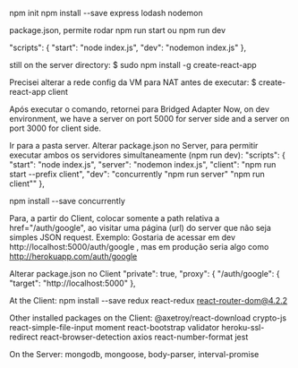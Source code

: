 npm init
npm install --save express lodash nodemon

package.json, permite rodar npm run start ou npm run dev

"scripts": {
"start": "node index.js",
"dev": "nodemon index.js"
},

still on the server directory:
$ sudo npm install -g create-react-app

Precisei alterar a rede config da VM para NAT antes de executar:
$ create-react-app client

Após executar o comando, retornei para Bridged Adapter
Now, on dev environment, we have a server on port 5000 for server side and a server on port 3000 for client side.

Ir para a pasta server.
Alterar package.json no Server, para permitir executar ambos os servidores simultaneamente (npm run dev):
"scripts": {
"start": "node index.js",
"server": "nodemon index.js",
"client": "npm run start --prefix client",
"dev": "concurrently \"npm run server\" \"npm run client\""
},

npm install --save concurrently

Para, a partir do Client, colocar somente a path relativa a href="/auth/google", ao visitar uma página (url) do server que não seja simples JSON request.
Exemplo: Gostaria de acessar em dev http://localhost:5000/auth/google , mas em produção seria algo como http://herokuapp.com/auth/google

Alterar package.json no Client
"private": true,
"proxy": {
"/auth/google": {
"target": "http://localhost:5000"
},

At the Client:
npm install --save redux react-redux react-router-dom@4.2.2

Other installed packages on the Client:
@axetroy/react-download crypto-js react-simple-file-input moment react-bootstrap
validator heroku-ssl-redirect react-browser-detection axios react-number-format
jest

On the Server:
mongodb, mongoose, body-parser, interval-promise
